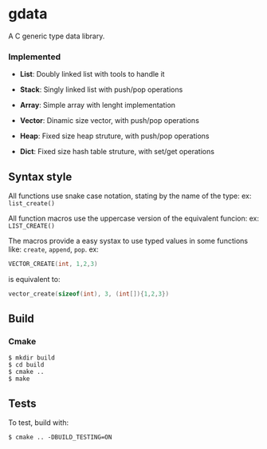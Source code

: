 # gdata
A C generic type data library.

### Implemented

- **List**: Doubly linked list with tools to handle it

- **Stack**: Singly linked list with push/pop operations

- **Array**: Simple array with lenght implementation

- **Vector**: Dinamic size vector, with push/pop operations

- **Heap**: Fixed size heap struture, with push/pop operations

- **Dict**: Fixed size hash table struture, with set/get operations

## Syntax style

All functions use snake case notation, stating by the name of the type:
ex: `list_create()`

All function macros use the uppercase version of the equivalent funcion:
ex: `LIST_CREATE()`

The macros provide a easy systax to use typed values in some functions like: `create`, `append`, `pop`.
ex:
```c
VECTOR_CREATE(int, 1,2,3)
```
is equivalent to:
```c
vector_create(sizeof(int), 3, (int[]){1,2,3})
```

## Build

### Cmake
    $ mkdir build
    $ cd build
    $ cmake ..
    $ make

## Tests
To test, build with:
    
    $ cmake .. -DBUILD_TESTING=ON